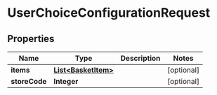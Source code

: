 
# UserChoiceConfigurationRequest

## Properties
Name | Type | Description | Notes
------------ | ------------- | ------------- | -------------
**items** | [**List&lt;BasketItem&gt;**](BasketItem.md) |  |  [optional]
**storeCode** | **Integer** |  |  [optional]



